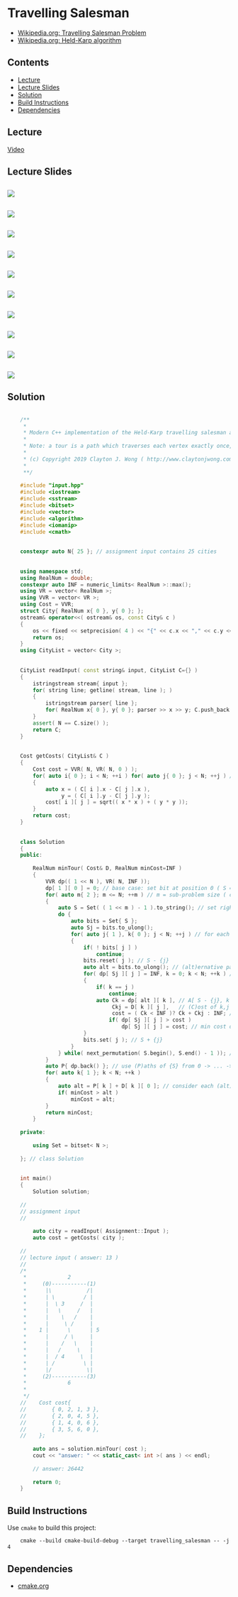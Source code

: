 # Travelling Salesman
* [Wikipedia.org: Travelling Salesman Problem](https://en.wikipedia.org/wiki/Travelling_salesman_problem)
* [Wikipedia.org: Held-Karp algorithm](https://en.wikipedia.org/wiki/Held%E2%80%93Karp_algorithm)

## Contents
* [Lecture](#lecture)
* [Lecture Slides](#lecture-slides)
* [Solution](#solution)
* [Build Instructions](#build-instructions)
* [Dependencies](#dependencies)

## Lecture
[Video](https://www.coursera.org/lecture/algorithms-npcomplete/the-traveling-salesman-problem-49MkW)

## Lecture Slides
![](https://github.com/claytonjwong/Algorithms-Stanford/blob/master/course4/travelling_salesman/documentation/tsp_01.png)
---
![](https://github.com/claytonjwong/Algorithms-Stanford/blob/master/course4/travelling_salesman/documentation/tsp_02.png)
---
![](https://github.com/claytonjwong/Algorithms-Stanford/blob/master/course4/travelling_salesman/documentation/tsp_03.png)
---
![](https://github.com/claytonjwong/Algorithms-Stanford/blob/master/course4/travelling_salesman/documentation/tsp_04.png)
---
![](https://github.com/claytonjwong/Algorithms-Stanford/blob/master/course4/travelling_salesman/documentation/tsp_05.png)
---
![](https://github.com/claytonjwong/Algorithms-Stanford/blob/master/course4/travelling_salesman/documentation/tsp_06.png)
---
![](https://github.com/claytonjwong/Algorithms-Stanford/blob/master/course4/travelling_salesman/documentation/tsp_07.png)
---
![](https://github.com/claytonjwong/Algorithms-Stanford/blob/master/course4/travelling_salesman/documentation/tsp_08.png)
---
![](https://github.com/claytonjwong/Algorithms-Stanford/blob/master/course4/travelling_salesman/documentation/tsp_09.png)
---
![](https://github.com/claytonjwong/Algorithms-Stanford/blob/master/course4/travelling_salesman/documentation/tsp_10.png)
---


## Solution
```cpp

    /**
     *
     * Modern C++ implementation of the Held-Karp travelling salesman algorithm to find min tour in O(N^2 * 2^N) time
     *
     * Note: a tour is a path which traverses each vertex exactly once, starting and finishing at a specific vertex
     *
     * (c) Copyright 2019 Clayton J. Wong ( http://www.claytonjwong.com )
     *
     **/
    
    #include "input.hpp"
    #include <iostream>
    #include <sstream>
    #include <bitset>
    #include <vector>
    #include <algorithm>
    #include <iomanip>
    #include <cmath>
    
    
    constexpr auto N{ 25 }; // assignment input contains 25 cities
    
    
    using namespace std;
    using RealNum = double;
    constexpr auto INF = numeric_limits< RealNum >::max();
    using VR = vector< RealNum >;
    using VVR = vector< VR >;
    using Cost = VVR;
    struct City{ RealNum x{ 0 }, y{ 0 }; };
    ostream& operator<<( ostream& os, const City& c )
    {
        os << fixed << setprecision( 4 ) << "{" << c.x << "," << c.y << "}";
        return os;
    }
    using CityList = vector< City >;
    
    
    CityList readInput( const string& input, CityList C={} )
    {
        istringstream stream{ input };
        for( string line; getline( stream, line ); )
        {
            istringstream parser{ line };
            for( RealNum x{ 0 }, y{ 0 }; parser >> x >> y; C.push_back({ x,y }) );
        }
        assert( N == C.size() );
        return C;
    }
    
    
    Cost getCosts( CityList& C )
    {
        Cost cost = VVR( N, VR( N, 0 ) );
        for( auto i{ 0 }; i < N; ++i ) for( auto j{ 0 }; j < N; ++j ) // euclidean distance for each i,j pair of (C)ities
        {
            auto x = ( C[ i ].x - C[ j ].x ),
                 y = ( C[ i ].y - C[ j ].y );
            cost[ i ][ j ] = sqrt(( x * x ) + ( y * y ));
        }
        return cost;
    }
    
    
    class Solution
    {
    public:
    
        RealNum minTour( Cost& D, RealNum minCost=INF )
        {
            VVR dp(( 1 << N ), VR( N, INF ));
            dp[ 1 ][ 0 ] = 0; // base case: set bit at position 0 ( S = {0} ): A[ S, 0 ] = 0
            for( auto m{ 2 }; m <= N; ++m ) // m = sub-problem size ( cardinality of S )
            {
                auto S = Set( ( 1 << m ) - 1 ).to_string(); // set right-most m-bits
                do {
                    auto bits = Set{ S };
                    auto Sj = bits.to_ulong();
                    for( auto j{ 1 }, k{ 0 }; j < N; ++j ) // for each bit-j in S, j != 0, source vertex 0 is always included in S
                    {
                        if( ! bits[ j ] )
                            continue;
                        bits.reset( j ); // S - {j}
                        auto alt = bits.to_ulong(); // (alt)ernative path ending at j, comprised of vertices S - {j}
                        for( dp[ Sj ][ j ] = INF, k = 0; k < N; ++k ) // for each penultimate vertex k, find min-k in S: A[ S - {j}, k ] + cost of k,j
                        {
                            if( k == j )
                                continue;
                            auto Ck = dp[ alt ][ k ], // A[ S - {j}, k ] == (C)ost of (alt)ernative path 1 -> ... -> k ( without j )
                                 Ckj = D[ k ][ j ],   // (C)ost of k,j
                                 cost = ( Ck < INF )? Ck + Ckj : INF; // (alt)ernative path 1 -> ... -> k ( without j ) + cost of k,j
                                if( dp[ Sj ][ j ] > cost )
                                    dp[ Sj ][ j ] = cost; // min cost of each (alt)ernative path with penultimate vertex k ending at vertex j
                        }
                        bits.set( j ); // S + {j}
                    }
                } while( next_permutation( S.begin(), S.end() - 1 )); // Note: end - 1 to NOT permute upon the right-most bit, source vertex 0 is always included in S
            }
            auto P{ dp.back() }; // use (P)aths of {S} from 0 -> ... -> k to calculate the min tour by connecting k with source vertex 0
            for( auto k{ 1 }; k < N; ++k )
            {
                auto alt = P[ k ] + D[ k ][ 0 ]; // consider each (alt)ernative cost based on each penultimate vertex choice k
                if( minCost > alt )
                    minCost = alt;
            }
            return minCost;
        }
    
    private:
    
        using Set = bitset< N >;
    
    }; // class Solution
    
    
    int main()
    {
        Solution solution;
    
    //
    // assignment input
    //
    
        auto city = readInput( Assignment::Input );
        auto cost = getCosts( city );
    
    //
    // lecture input ( answer: 13 )
    //
    /*
     *             2
     *     (0)-----------(1)
     *      |\           /|
     *      | \         / |
     *      |  \ 3     /  |
     *      |   \     /   |
     *      |    \   /    |
     *      |     \ /     |
     *    1 |      \      | 5
     *      |     / \     |
     *      |    /   \    |
     *      |   /     \   |
     *      |  / 4     \  |
     *      | /         \ |
     *      |/           \|
     *     (2)-----------(3)
     *             6
     *
     */
    //    Cost cost{
    //        { 0, 2, 1, 3 },
    //        { 2, 0, 4, 5 },
    //        { 1, 4, 0, 6 },
    //        { 3, 5, 6, 0 },
    //    };
    
        auto ans = solution.minTour( cost );
        cout << "answer: " << static_cast< int >( ans ) << endl;
    
        // answer: 26442
    
        return 0;
    }

```

## Build Instructions
Use ```cmake``` to build this project:

```
    cmake --build cmake-build-debug --target travelling_salesman -- -j 4
```

## Dependencies
* [cmake.org](https://cmake.org)
